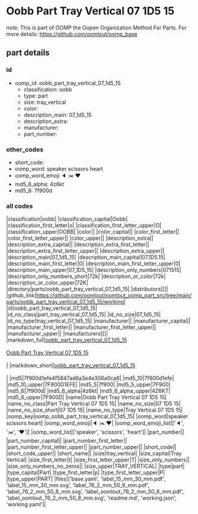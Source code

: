 # Oobb Part Tray Vertical 07 1D5 15  

note: This is part of OOMP the Oopen Organization Method For Parts. For more details: https://github.com/oomlout/oomp_base

##  part details





### id
* oomp_id: oobb_part_tray_vertical_07_1d5_15
  * classification: oobb
  * type: part
  * size: tray_vertical
  * color: 
  * description_main: 07_1d5_15
  * description_extra: 
  * manufacturer: 
  * part_number: 

### other_codes
* short_code: 
* oomp_word: speaker scissors heart
* oomp_word_emoji :speaker: :scissors: :heart:
* md5_6_alpha: 4z6kt
* md5_6: 7f900d

### all codes 
|classification|oobb|
|classification_capital|Oobb|
|classification_first_letter|o|
|classification_first_letter_upper|O|
|classification_upper|OOBB|
|color||
|color_capital||
|color_first_letter||
|color_first_letter_upper||
|color_upper||
|description_extra||
|description_extra_capital||
|description_extra_first_letter||
|description_extra_first_letter_upper||
|description_extra_upper||
|description_main|07_1d5_15|
|description_main_capital|07.1D5.15|
|description_main_first_letter|0|
|description_main_first_letter_upper|0|
|description_main_upper|07_1D5_15|
|description_only_numbers|071515|
|description_only_numbers_short|72k|
|description_or_color|72k|
|description_or_color_upper|72K|
|directory|parts/oobb_part_tray_vertical_07_1d5_15|
|distributors|[]|
|github_link|https://github.com/oomlout/oomlout_oomp_part_src/tree/main/parts/oobb_part_tray_vertical_07_1d5_15/working|
|id|oobb_part_tray_vertical_07_1d5_15|
|id_no_class|part_tray_vertical_07_1d5_15|
|id_no_size|07_1d5_15|
|id_no_type|tray_vertical_07_1d5_15|
|manufacturer||
|manufacturer_capital||
|manufacturer_first_letter||
|manufacturer_first_letter_upper||
|manufacturer_upper||
|manufacturers|[]|
|markdown_full|[oobb_part_tray_vertical_07_1d5_15](https://github.com/oomlout/oomlout_oomp_part_src/tree/main/parts/oobb_part_tray_vertical_07_1d5_15/working)<br>[](https://github.com/oomlout/oomlout_oomp_part_src/tree/main/parts/oobb_part_tray_vertical_07_1d5_15/working)<br>[Oobb Part Tray Vertical 07 1D5 15](https://github.com/oomlout/oomlout_oomp_part_src/tree/main/parts/oobb_part_tray_vertical_07_1d5_15/working)<br><br>|
|markdown_short|[oobb_part_tray_vertical_07_1d5_15](https://github.com/oomlout/oomlout_oomp_part_src/tree/main/parts/oobb_part_tray_vertical_07_1d5_15/working)<br><br>|
|md5|7f900d1efe4f5847ad6a3e4e306a0ca6|
|md5_10|7f900d1efe|
|md5_10_upper|7F900D1EFE|
|md5_5|7f900|
|md5_5_upper|7F900|
|md5_6|7f900d|
|md5_6_alpha|4z6kt|
|md5_6_alpha_upper|4Z6KT|
|md5_6_upper|7F900D|
|name|Oobb Part Tray Vertical 07 1D5 15|
|name_no_class|Part Tray Vertical 07 1D5 15|
|name_no_size|07 1D5 15|
|name_no_size_short|07 1D5 15|
|name_no_type|Tray Vertical 07 1D5 15|
|oomp_key|oomp_oobb_part_tray_vertical_07_1d5_15|
|oomp_word|speaker scissors heart|
|oomp_word_emoji|:speaker: :scissors: :heart:|
|oomp_word_emoji_list|[':speaker:', ':scissors:', ':heart:']|
|oomp_word_list|['speaker', 'scissors', 'heart']|
|part_number||
|part_number_capital||
|part_number_first_letter||
|part_number_first_letter_upper||
|part_number_upper||
|short_code||
|short_code_upper||
|short_name||
|size|tray_vertical|
|size_capital|Tray Vertical|
|size_first_letter|t|
|size_first_letter_upper|T|
|size_only_numbers||
|size_only_numbers_no_zeros||
|size_upper|TRAY_VERTICAL|
|type|part|
|type_capital|Part|
|type_first_letter|p|
|type_first_letter_upper|P|
|type_upper|PART|
|files|['base.yaml', 'label_15_mm_30_mm.pdf', 'label_15_mm_30_mm.svg', 'label_76_2_mm_50_8_mm.pdf', 'label_76_2_mm_50_8_mm.svg', 'label_oomlout_76_2_mm_50_8_mm.pdf', 'label_oomlout_76_2_mm_50_8_mm.svg', 'readme.md', 'working.json', 'working.yaml']|
